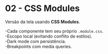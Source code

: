 # 02 - CSS Modules

Versão da tela usando **CSS Modules**.

-Cada componente tem seu próprio `.module.css`.  
-Escopo local (evitando conflito de estilos).  
-Dark mode com persistência.  
-Breakpoints com media queries.  